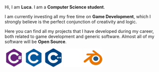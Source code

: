 Hi, I am **Luca**. I am a **Computer Science student**. 

I am currently investing all my free time on **Game Development**, 
which I strongly believe is the perfect conjunction of creativity and logic.

Here you can find all my projects that I have developed during my career, both related to game development and generic software.
Almost all of my software will be **Open Source**.

<img src="https://github.com/devicons/devicon/blob/master/icons/csharp/csharp-plain.svg" width="60" /> <img src="https://github.com/devicons/devicon/blob/master/icons/c/c-plain.svg" width="60" /> <img src="https://github.com/devicons/devicon/blob/master/icons/cplusplus/cplusplus-plain.svg" width="60" /> <img src="https://github.com/Luca00IT/icons/blob/main/unity-original-white.svg" width="60" /> <img src="https://github.com/devicons/devicon/blob/master/icons/blender/blender-original.svg" width="60" /> 

<!---
Luca00IT/Luca00IT is a ✨ special ✨ repository because its `README.md` (this file) appears on your GitHub profile.
You can click the Preview link to take a look at your changes.
--->
